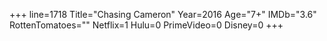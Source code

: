 +++
line=1718
Title="Chasing Cameron"
Year=2016
Age="7+"
IMDb="3.6"
RottenTomatoes=""
Netflix=1
Hulu=0
PrimeVideo=0
Disney=0
+++

